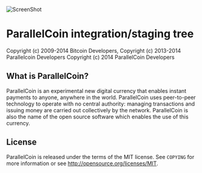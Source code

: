 ![ScreenShot](https://travis-ci.org/CoinDistillery/parallelcoin.svg?branch=master)

ParallelCoin integration/staging tree
====================================

Copyright (c) 2009-2014 Bitcoin Developers,
Copyright (c) 2013-2014 Parallelcoin Developers
Copyright (c) 2014 ParallelCoin Developers

What is ParallelCoin?
--------------------

ParallelCoin is an experimental new digital currency that enables instant payments to
anyone, anywhere in the world. ParallelCoin uses peer-to-peer technology to operate
with no central authority: managing transactions and issuing money are carried
out collectively by the network. ParallelCoin is also the name of the open source
software which enables the use of this currency.

License
-------

ParallelCoin is released under the terms of the MIT license. See `COPYING` for more
information or see http://opensource.org/licenses/MIT.
